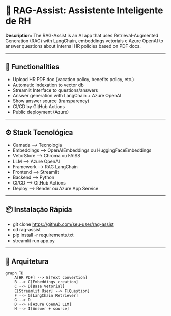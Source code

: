 # 🧠 RAG-Assist: Assistente Inteligente de RH
**Description:**
The RAG-Assist is an AI app that uses Retrieval-Augmented Generation (RAG) with LangChain, embeddings vetoriais e Azure OpenAI to answer questions about  internal HR policies based on PDF docs. 

---

## 🚀 Functionalities

- Upload HR PDF doc (vacation policy, benefits policy, etc.)
- Automatic indexation to vector db
- Streamlit Interface to questions/answers
- Answer generation with LangChain + Azure OpenAI
- Show answer source (transparency)
- CI/CD by GitHub Actions
- Public deployment (Azure)

---

## ⚙️ Stack Tecnológica
- Camada --> Tecnologia
- Embeddings --> OpenAIEmbeddings ou HuggingFaceEmbeddings
- VetorStore --> Chroma ou FAISS
- LLM --> Azure OpenAI
- Framework --> RAG	LangChain
- Frontend --> Streamlit
- Backend --> Python
- CI/CD -->	GitHub Actions
- Deploy --> Render ou Azure App Service

---

## 📦 Instalação Rápida
- git clone https://github.com/seu-user/rag-assist
- cd rag-assist
- pip install -r requirements.txt
- streamlit run app.py

---

## 🧱 Arquitetura

```mermaid
graph TD
    A[HR PDF] --> B[Text convertion]
    B --> C[Embeddings creation]
    C --> D[Base Vetorial]
    E[Streamlit User] --> F[Question]
    F --> G[LangChain Retriever]
    G --> D
    D --> H[Azure OpenAI LLM]
    H --> I[Answer + source]


